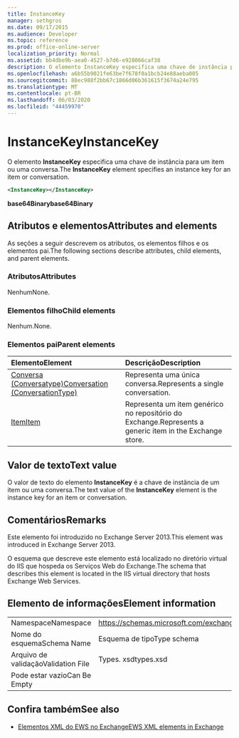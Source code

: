 ```yaml
---
title: InstanceKey
manager: sethgros
ms.date: 09/17/2015
ms.audience: Developer
ms.topic: reference
ms.prod: office-online-server
localization_priority: Normal
ms.assetid: bb4dbe9b-aea0-4527-b7d6-e928066caf38
description: O elemento InstanceKey especifica uma chave de instância para um item ou uma conversa.
ms.openlocfilehash: a6b55b9021fe63be7f678f0a1bcb24e88aeba005
ms.sourcegitcommit: 88ec988f2bb67c1866d06b361615f3674a24e795
ms.translationtype: MT
ms.contentlocale: pt-BR
ms.lasthandoff: 06/03/2020
ms.locfileid: "44459970"
---
```

# <a name="instancekey"></a><span data-ttu-id="454c9-103">InstanceKey</span><span class="sxs-lookup"><span data-stu-id="454c9-103">InstanceKey</span></span>

<span data-ttu-id="454c9-104">O elemento **InstanceKey** especifica uma chave de instância para um item ou uma conversa.</span><span class="sxs-lookup"><span data-stu-id="454c9-104">The **InstanceKey** element specifies an instance key for an item or conversation.</span></span> 
  
```XML
<InstanceKey></InstanceKey>
```

 <span data-ttu-id="454c9-105">**base64Binary**</span><span class="sxs-lookup"><span data-stu-id="454c9-105">**base64Binary**</span></span>
## <a name="attributes-and-elements"></a><span data-ttu-id="454c9-106">Atributos e elementos</span><span class="sxs-lookup"><span data-stu-id="454c9-106">Attributes and elements</span></span>

<span data-ttu-id="454c9-107">As seções a seguir descrevem os atributos, os elementos filhos e os elementos pai.</span><span class="sxs-lookup"><span data-stu-id="454c9-107">The following sections describe attributes, child elements, and parent elements.</span></span>
  
### <a name="attributes"></a><span data-ttu-id="454c9-108">Atributos</span><span class="sxs-lookup"><span data-stu-id="454c9-108">Attributes</span></span>

<span data-ttu-id="454c9-109">Nenhum</span><span class="sxs-lookup"><span data-stu-id="454c9-109">None.</span></span>
  
### <a name="child-elements"></a><span data-ttu-id="454c9-110">Elementos filho</span><span class="sxs-lookup"><span data-stu-id="454c9-110">Child elements</span></span>

<span data-ttu-id="454c9-111">Nenhum.</span><span class="sxs-lookup"><span data-stu-id="454c9-111">None.</span></span>
  
### <a name="parent-elements"></a><span data-ttu-id="454c9-112">Elementos pai</span><span class="sxs-lookup"><span data-stu-id="454c9-112">Parent elements</span></span>

|<span data-ttu-id="454c9-113">**Elemento**</span><span class="sxs-lookup"><span data-stu-id="454c9-113">**Element**</span></span>|<span data-ttu-id="454c9-114">**Descrição**</span><span class="sxs-lookup"><span data-stu-id="454c9-114">**Description**</span></span>|
|:-----|:-----|
|[<span data-ttu-id="454c9-115">Conversa (Conversatype)</span><span class="sxs-lookup"><span data-stu-id="454c9-115">Conversation (ConversationType)</span></span>](conversation-conversationtype.md) <br/> |<span data-ttu-id="454c9-116">Representa uma única conversa.</span><span class="sxs-lookup"><span data-stu-id="454c9-116">Represents a single conversation.</span></span>  <br/> |
|[<span data-ttu-id="454c9-117">Item</span><span class="sxs-lookup"><span data-stu-id="454c9-117">Item</span></span>](item.md) <br/> |<span data-ttu-id="454c9-118">Representa um item genérico no repositório do Exchange.</span><span class="sxs-lookup"><span data-stu-id="454c9-118">Represents a generic item in the Exchange store.</span></span>  <br/> |
   
## <a name="text-value"></a><span data-ttu-id="454c9-119">Valor de texto</span><span class="sxs-lookup"><span data-stu-id="454c9-119">Text value</span></span>

<span data-ttu-id="454c9-120">O valor de texto do elemento **InstanceKey** é a chave de instância de um item ou uma conversa.</span><span class="sxs-lookup"><span data-stu-id="454c9-120">The text value of the **InstanceKey** element is the instance key for an item or conversation.</span></span> 
  
## <a name="remarks"></a><span data-ttu-id="454c9-121">Comentários</span><span class="sxs-lookup"><span data-stu-id="454c9-121">Remarks</span></span>

<span data-ttu-id="454c9-122">Este elemento foi introduzido no Exchange Server 2013.</span><span class="sxs-lookup"><span data-stu-id="454c9-122">This element was introduced in Exchange Server 2013.</span></span>
  
<span data-ttu-id="454c9-123">O esquema que descreve este elemento está localizado no diretório virtual do IIS que hospeda os Serviços Web do Exchange.</span><span class="sxs-lookup"><span data-stu-id="454c9-123">The schema that describes this element is located in the IIS virtual directory that hosts Exchange Web Services.</span></span>
  
## <a name="element-information"></a><span data-ttu-id="454c9-124">Elemento de informações</span><span class="sxs-lookup"><span data-stu-id="454c9-124">Element information</span></span>

|||
|:-----|:-----|
|<span data-ttu-id="454c9-125">Namespace</span><span class="sxs-lookup"><span data-stu-id="454c9-125">Namespace</span></span>  <br/> |https://schemas.microsoft.com/exchange/services/2006/types  <br/> |
|<span data-ttu-id="454c9-126">Nome do esquema</span><span class="sxs-lookup"><span data-stu-id="454c9-126">Schema Name</span></span>  <br/> |<span data-ttu-id="454c9-127">Esquema de tipo</span><span class="sxs-lookup"><span data-stu-id="454c9-127">Type schema</span></span>  <br/> |
|<span data-ttu-id="454c9-128">Arquivo de validação</span><span class="sxs-lookup"><span data-stu-id="454c9-128">Validation File</span></span>  <br/> |<span data-ttu-id="454c9-129">Types. xsd</span><span class="sxs-lookup"><span data-stu-id="454c9-129">types.xsd</span></span>  <br/> |
|<span data-ttu-id="454c9-130">Pode estar vazio</span><span class="sxs-lookup"><span data-stu-id="454c9-130">Can Be Empty</span></span>  <br/> ||
   
## <a name="see-also"></a><span data-ttu-id="454c9-131">Confira também</span><span class="sxs-lookup"><span data-stu-id="454c9-131">See also</span></span>



- [<span data-ttu-id="454c9-132">Elementos XML do EWS no Exchange</span><span class="sxs-lookup"><span data-stu-id="454c9-132">EWS XML elements in Exchange</span></span>](ews-xml-elements-in-exchange.md)

